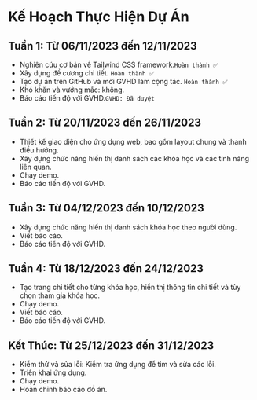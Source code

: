 # Kế Hoạch Thực Hiện Dự Án

## Tuần 1: Từ 06/11/2023 đến 12/11/2023

- Nghiên cứu cơ bản về Tailwind CSS framework.`Hoàn thành ✅`
- Xây dựng đề cương chi tiết. `Hoàn thành ✅`
- Tạo dự án trên GitHub và mời GVHD làm cộng tác. `Hoàn thành ✅`
- Khó khăn và vướng mắc: không.
- Báo cáo tiến độ với GVHD.`GVHD: Đã duyệt`

## Tuần 2: Từ 20/11/2023 đến 26/11/2023

- Thiết kế giao diện cho ứng dụng web, bao gồm layout chung và thanh điều hướng.
- Xây dựng chức năng hiển thị danh sách các khóa học và các tính năng liên quan.
- Chạy demo.
- Báo cáo tiến độ với GVHD.

## Tuần 3: Từ 04/12/2023 đến 10/12/2023

- Xây dựng chức năng hiển thị danh sách khóa học theo người dùng.
- Viết báo cáo.
- Báo cáo tiến độ với GVHD.

## Tuần 4: Từ 18/12/2023 đến 24/12/2023

- Tạo trang chi tiết cho từng khóa học, hiển thị thông tin chi tiết và tùy chọn tham gia khóa học.
- Chạy demo.
- Viết báo cáo.
- Báo cáo tiến độ với GVHD.

## Kết Thúc: Từ 25/12/2023 đến 31/12/2023

- Kiểm thử và sửa lỗi: Kiểm tra ứng dụng để tìm và sửa các lỗi.
- Triển khai ứng dụng.
- Chạy demo.
- Hoàn chỉnh báo cáo đồ án.
